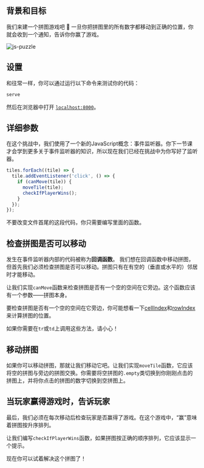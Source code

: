 ## 背景和目标

我们来建一个拼图游戏吧 🧩
一旦你把拼图里的所有数字都移动到正确的位置，你就会收到一个通知，告诉你你赢了游戏。

![js-puzzle](https://raw.githubusercontent.com/lewagon/fullstack-images/master/frontend/js_puzzle.gif)

## 设置

和往常一样，你可以通过运行以下命令来测试你的代码：

```bash
serve
```

然后在浏览器中打开 [`localhost:8000`](http://localhost:8000)。

## 详细参数

在这个挑战中，我们使用了一个新的JavaScript概念：事件监听器。你下一节课才会学到更多关于事件监听器的知识，所以现在我们已经在挑战中为你写好了监听器。

```js
tiles.forEach((tile) => {
  tile.addEventListener('click', () => {
    if (canMove(tile)) {
      moveTile(tile);
      checkIfPlayerWins();
    }
  });
});
```

不要改变文件首尾的这段代码，你只需要编写里面的函数。

## 检查拼图是否可以移动

发生在事件监听器内部的代码被称为**回调函数**。
我们想在回调函数中移动拼图，但首先我们必须检查拼图是否可以移动。拼图只有在有空的（垂直或水平的）邻居时才能移动。

让我们实现`canMove`函数来检查拼图是否有一个空的空间在它旁边。这个函数应该有一个参数——拼图本身。

要检查拼图是否有一个空的空间在它旁边，你可能想看一下[cellIndex](http://help.dottoro.com/ljputote.php)和[rowIndex](https://developer.mozilla.org/en-US/docs/Web/API/HTMLTableRowElement/rowIndex)来计算拼图的位置。

如果你需要在`tr`或`td`上调用这些方法，请小心！

## 移动拼图

如果你可以移动拼图，那就让我们移动它吧。让我们实现`moveTile`函数，它应该将空的拼图与旁边的拼图交换。你需要将空拼图的`.empty`类切换到你刚刚点击的拼图上，并将你点击的拼图的数字切换到空拼图上。

## 当玩家赢得游戏时，告诉玩家

最后，我们必须在每次移动后检查玩家是否赢得了游戏。在这个游戏中，“赢”意味着拼图按升序排列。

让我们编写`checkIfPlayerWins`函数，如果拼图按正确的顺序排列，它应该显示一个提示。

现在你可以试着解决这个拼图了！
